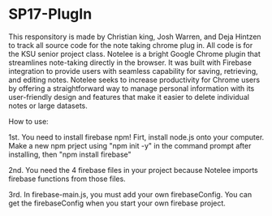 # SP17-PlugIn
This responsitory is made by Christian king, Josh Warren, and Deja Hintzen to track all source code for the note taking chrome plug in. All code is for the KSU senior project class.
Notelee is a bright Google Chrome plugin that streamlines note-taking directly in the browser. It was built with Firebase integration to provide users with seamless capability for saving, retrieving, and editing notes. Notelee seeks to increase productivity for Chrome users by offering a straightforward way to manage personal information with its user-friendly design and features that make it easier to delete individual notes or large datasets.






How to use:

1st. You need to install firebase npm! Firt, install node.js onto your computer. Make a new npm prject using "npm init -y" in the command prompt after installing, then "npm install firebase"

2nd. You need the 4 firebase files in your project because Notelee imports firebase functions from those files.

3rd. In firebase-main.js, you must add your own firebaseConfig. You can get the firebaseConfig when you start your own firebase project.



